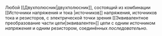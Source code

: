 Любой [[Двухполюсник|двухполюсник]], состоящий из комбинации [[Источники напряжения и тока |источников]] напряжения, источников тока и резисторов, с электрической точки зрения [[Эквивалентное преобразование части цепи|эквивалентен]] цепи с одним источником *напряжения* и одним резистором, соединённых *последовательно*.